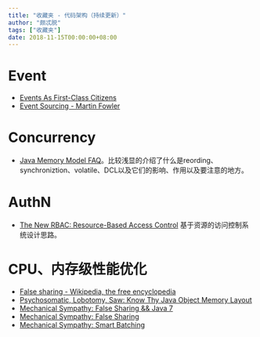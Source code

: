 ```yaml
---
title: "收藏夹 - 代码架构（持续更新）"
author: "颇忒脱"
tags: ["收藏夹"]
date: 2018-11-15T00:00:00+08:00
---
```


<!--more-->

# Event

* [Events As First-Class Citizens](https://hackernoon.com/events-as-first-class-citizens-8633e8479493)
* [Event Sourcing - Martin Fowler](https://martinfowler.com/eaaDev/EventSourcing.html)


# Concurrency

* [Java Memory Model FAQ](http://www.cs.umd.edu/~pugh/java/memoryModel/jsr-133-faq.html)。比较浅显的介绍了什么是reording、synchroniztion、volatile、DCL以及它们的影响、作用以及要注意的地方。

# AuthN

* [The New RBAC: Resource-Based Access Control](https://stormpath.com/blog/new-rbac-resource-based-access-control)
基于资源的访问控制系统设计思路。

# CPU、内存级性能优化

* [False sharing - Wikipedia, the free encyclopedia](https://en.wikipedia.org/wiki/False_sharing)
* [Psychosomatic, Lobotomy, Saw: Know Thy Java Object Memory Layout](http://psy-lob-saw.blogspot.jp/2013/05/know-thy-java-object-memory-layout.html)
* [Mechanical Sympathy: False Sharing && Java 7](http://mechanical-sympathy.blogspot.jp/2011/08/false-sharing-java-7.html)
* [Mechanical Sympathy: False Sharing](http://mechanical-sympathy.blogspot.jp/2011/07/false-sharing.html)
* [Mechanical Sympathy: Smart Batching](http://mechanical-sympathy.blogspot.jp/2011/10/smart-batching.html)